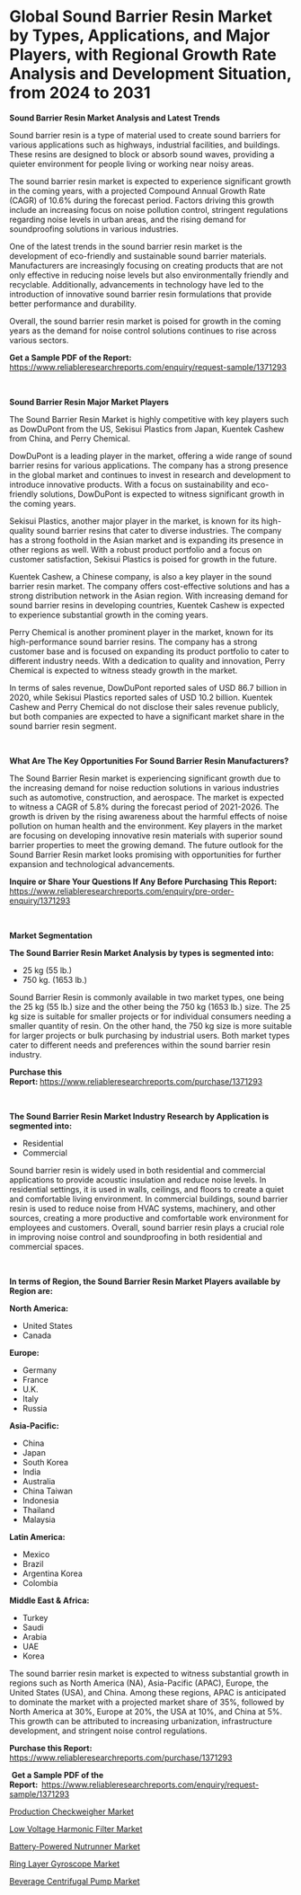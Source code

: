 <p><h1>Global Sound Barrier Resin Market by Types, Applications, and Major Players, with Regional Growth Rate Analysis and Development Situation, from 2024 to 2031</h1></p><p><strong>Sound Barrier Resin Market Analysis and Latest Trends</strong></p>
<p><p>Sound barrier resin is a type of material used to create sound barriers for various applications such as highways, industrial facilities, and buildings. These resins are designed to block or absorb sound waves, providing a quieter environment for people living or working near noisy areas.</p><p>The sound barrier resin market is expected to experience significant growth in the coming years, with a projected Compound Annual Growth Rate (CAGR) of 10.6% during the forecast period. Factors driving this growth include an increasing focus on noise pollution control, stringent regulations regarding noise levels in urban areas, and the rising demand for soundproofing solutions in various industries.</p><p>One of the latest trends in the sound barrier resin market is the development of eco-friendly and sustainable sound barrier materials. Manufacturers are increasingly focusing on creating products that are not only effective in reducing noise levels but also environmentally friendly and recyclable. Additionally, advancements in technology have led to the introduction of innovative sound barrier resin formulations that provide better performance and durability.</p><p>Overall, the sound barrier resin market is poised for growth in the coming years as the demand for noise control solutions continues to rise across various sectors.</p></p>
<p><strong>Get a Sample PDF of the Report:&nbsp;</strong> <a href="https://www.reliableresearchreports.com/enquiry/request-sample/1371293">https://www.reliableresearchreports.com/enquiry/request-sample/1371293</a></p>
<p>&nbsp;</p>
<p><strong>Sound Barrier Resin Major Market Players</strong></p>
<p><p>The Sound Barrier Resin Market is highly competitive with key players such as DowDuPont from the US, Sekisui Plastics from Japan, Kuentek Cashew from China, and Perry Chemical. </p><p>DowDuPont is a leading player in the market, offering a wide range of sound barrier resins for various applications. The company has a strong presence in the global market and continues to invest in research and development to introduce innovative products. With a focus on sustainability and eco-friendly solutions, DowDuPont is expected to witness significant growth in the coming years.</p><p>Sekisui Plastics, another major player in the market, is known for its high-quality sound barrier resins that cater to diverse industries. The company has a strong foothold in the Asian market and is expanding its presence in other regions as well. With a robust product portfolio and a focus on customer satisfaction, Sekisui Plastics is poised for growth in the future.</p><p>Kuentek Cashew, a Chinese company, is also a key player in the sound barrier resin market. The company offers cost-effective solutions and has a strong distribution network in the Asian region. With increasing demand for sound barrier resins in developing countries, Kuentek Cashew is expected to experience substantial growth in the coming years.</p><p>Perry Chemical is another prominent player in the market, known for its high-performance sound barrier resins. The company has a strong customer base and is focused on expanding its product portfolio to cater to different industry needs. With a dedication to quality and innovation, Perry Chemical is expected to witness steady growth in the market.</p><p>In terms of sales revenue, DowDuPont reported sales of USD 86.7 billion in 2020, while Sekisui Plastics reported sales of USD 10.2 billion. Kuentek Cashew and Perry Chemical do not disclose their sales revenue publicly, but both companies are expected to have a significant market share in the sound barrier resin segment.</p></p>
<p>&nbsp;</p>
<p><strong>What Are The Key Opportunities For Sound Barrier Resin Manufacturers?</strong></p>
<p><p>The Sound Barrier Resin market is experiencing significant growth due to the increasing demand for noise reduction solutions in various industries such as automotive, construction, and aerospace. The market is expected to witness a CAGR of 5.8% during the forecast period of 2021-2026. The growth is driven by the rising awareness about the harmful effects of noise pollution on human health and the environment. Key players in the market are focusing on developing innovative resin materials with superior sound barrier properties to meet the growing demand. The future outlook for the Sound Barrier Resin market looks promising with opportunities for further expansion and technological advancements.</p></p>
<p><strong>Inquire or Share Your Questions If Any Before Purchasing This Report:</strong> <a href="https://www.reliableresearchreports.com/enquiry/pre-order-enquiry/1371293">https://www.reliableresearchreports.com/enquiry/pre-order-enquiry/1371293</a></p>
<p>&nbsp;</p>
<p><strong>Market Segmentation</strong></p>
<p><strong>The Sound Barrier Resin Market Analysis by types is segmented into:</strong></p>
<p><ul><li>25 kg (55 lb.)</li><li>750 kg. (1653 lb.)</li></ul></p>
<p><p>Sound Barrier Resin is commonly available in two market types, one being the 25 kg (55 lb.) size and the other being the 750 kg (1653 lb.) size. The 25 kg size is suitable for smaller projects or for individual consumers needing a smaller quantity of resin. On the other hand, the 750 kg size is more suitable for larger projects or bulk purchasing by industrial users. Both market types cater to different needs and preferences within the sound barrier resin industry.</p></p>
<p><strong>Purchase this Report:&nbsp;</strong><a href="https://www.reliableresearchreports.com/purchase/1371293">https://www.reliableresearchreports.com/purchase/1371293</a></p>
<p>&nbsp;</p>
<p><strong>The Sound Barrier Resin Market Industry Research by Application is segmented into:</strong></p>
<p><ul><li>Residential</li><li>Commercial</li></ul></p>
<p><p>Sound barrier resin is widely used in both residential and commercial applications to provide acoustic insulation and reduce noise levels. In residential settings, it is used in walls, ceilings, and floors to create a quiet and comfortable living environment. In commercial buildings, sound barrier resin is used to reduce noise from HVAC systems, machinery, and other sources, creating a more productive and comfortable work environment for employees and customers. Overall, sound barrier resin plays a crucial role in improving noise control and soundproofing in both residential and commercial spaces.</p></p>
<p>&nbsp;</p>
<p><strong>In terms of Region, the Sound Barrier Resin Market Players available by Region are:</strong></p>
<p>
    <p> <strong> North America: </strong>
        <ul>
            <li>United States</li>
            <li>Canada</li>
        </ul>
        </p> 
    <p> <strong> Europe: </strong>
        <ul>
            <li>Germany</li>
            <li>France</li>
            <li>U.K.</li>
            <li>Italy</li>
            <li>Russia</li>
        </ul>
        </p> 
    <p> <strong> Asia-Pacific: </strong>
        <ul>
            <li>China</li>
            <li>Japan</li>
            <li>South Korea</li>
            <li>India</li>
            <li>Australia</li>
            <li>China Taiwan</li>
            <li>Indonesia</li>
            <li>Thailand</li>
            <li>Malaysia</li>
        </ul>
        </p> 
    <p> <strong> Latin America: </strong>
        <ul>
            <li>Mexico</li>
            <li>Brazil</li>
            <li>Argentina Korea</li>
            <li>Colombia</li>
        </ul>
        </p> 
    <p> <strong> Middle East & Africa: </strong>
        <ul>
            <li>Turkey</li>
            <li>Saudi</li>
            <li>Arabia</li>
            <li>UAE</li>
            <li>Korea</li>
        </ul>
    </p>
    </p>
<p><p>The sound barrier resin market is expected to witness substantial growth in regions such as North America (NA), Asia-Pacific (APAC), Europe, the United States (USA), and China. Among these regions, APAC is anticipated to dominate the market with a projected market share of 35%, followed by North America at 30%, Europe at 20%, the USA at 10%, and China at 5%. This growth can be attributed to increasing urbanization, infrastructure development, and stringent noise control regulations.</p></p>
<p><strong>Purchase this Report: </strong><a href="https://www.reliableresearchreports.com/purchase/1371293">https://www.reliableresearchreports.com/purchase/1371293</a></p>
<p>&nbsp;<strong>Get a Sample PDF of the Report:&nbsp;&nbsp;</strong><a href="https://www.reliableresearchreports.com/enquiry/request-sample/1371293">https://www.reliableresearchreports.com/enquiry/request-sample/1371293</a></p>
<p><strong></strong></p>
<p><p><a href="https://medium.com/@nicholasdean856/production-checkweigher-market-trends-and-market-analysis-forecasted-for-period-2024-2031-889dff190d7e">Production Checkweigher Market</a></p><p><a href="https://medium.com/@nicholasdean856/low-voltage-harmonic-filter-market-the-key-to-successful-business-strategy-forecast-till-2031-f1d1c68d5b95">Low Voltage Harmonic Filter Market</a></p><p><a href="https://medium.com/@nicholasdean856/battery-powered-nutrunner-market-furnishes-information-on-market-share-market-trends-and-market-2098a6d8105a">Battery-Powered Nutrunner Market</a></p><p><a href="https://medium.com/@nicholasdean856/ring-layer-gyroscope-market-trends-forecast-and-competitive-analysis-to-2031-563ac5a8ad29">Ring Layer Gyroscope Market</a></p><p><a href="https://medium.com/@nicholasdean856/beverage-centrifugal-pump-market-size-and-market-trends-complete-industry-overview-2024-to-2031-eeea8e275101">Beverage Centrifugal Pump Market</a></p></p>